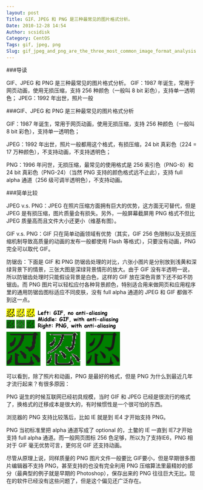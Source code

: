```yaml
---
layout: post
Title: GIF、JPEG 和 PNG 是三种最常见的图片格式分析。
Date: 2010-12-28 14:54
Author: scsidisk
Category: CentOS
Tags: gif, jpeg, png
Slug: gif_jpeg_and_png_are_the_three_most_common_image_format_analysis
---
```


###导读

GIF、JPEG 和 PNG 是三种最常见的图片格式分析。 GIF：1987 年诞生，常用于网页动画，使用无损压缩，支持 256 种颜色（一般叫 8 bit 彩色），支持单一透明色； JPEG：1992 年出世，照片一般

###GIF、JPEG 和 PNG 是三种最常见的图片格式分析

GIF：1987 年诞生，常用于网页动画，使用无损压缩，支持 256 种颜色（一般叫 8 bit 彩色），支持单一透明色；

JPEG：1992 年出世，照片一般都用这个格式，有损压缩，24 bit 真彩色（224 = 17 万种颜色），不支持动画，不支持透明色；

PNG：1996 年问世，无损压缩，最常见的使用格式是 256 索引色（PNG-8）和 24 bit 真彩色（PNG-24）（当然 PNG 支持的颜色格式远不止此），支持 full alpha 通道（256 级可调半透明色），不支持动画。

###简单比较

JPEG v.s. PNG：JPEG 在照片压缩方面拥有巨大的优势，这方面无可替代，但是 JPEG 是有损压缩，图片质量会有损失。另外，一般屏幕截屏用 PNG 格式不但比 JPEG 质量高而且文件大小还更小（维基有图）。

GIF v.s. PNG：GIF 只在简单动画领域有优势（其实，GIF 256 色限制以及无损压缩机制导致高质量的动画的发布一般都使用 Flash 等格式），只要没有动画，PNG 完全可以取代 GIF。

防锯齿：下面是 GIF 和 PNG 防锯齿处理的对比，六张小图片是分别放到浅黄和深绿背景下的情景，三张大图是深绿背景情形的放大。由于 GIF 没有半透明一说，所以防锯齿处理时只能假设背景是白色，这样的 GIF 放在深色背景下还不如不防锯齿。而 PNG 图片可以轻松应付各种背景颜色，特别适合用来做网页和应用程序里的通用防锯齿图标适应不同皮肤，没有 full alpha 通道的 JPEG 和 GIF 都做不到这一点。

[![ren](/images/2010/12/ren-300x151.png)](/images/2010/12/ren.png)

可以看到，除了照片和动画，PNG 是最好的格式，但是 PNG 为什么到最近几年才流行起来？有很多原因：

PNG 诞生的时候互联网已经初具规模，当时 GIF 和 JPEG 已经是很流行的格式了，换格式的迁移成本是很大的，有时候惯性是一个很可怕的东西。

浏览器的 PNG 支持比较落后，比如 IE 就是到 IE4 才开始支持 PNG。

PNG 当初标准里把 alpha 通道写成了 optional 的，土鳖的 IE 一直到 IE7才开始支持 full alpha 通道。而一般网页图标 256 色足够，所以为了支持IE6，PNG 相对于 GIF 毫无优势可言，更何况 GIF 还支持动画。

尽管从原理上说，同样质量的 PNG 图片文件一般要比 GIF要小，但是早期很多图片编辑器不支持 PNG，甚至支持的也没有完全利用 PNG 压缩算法里最精妙的部分（最典型的例子就是早期的 Photoshop），保存出来的 PNG 往往巨大无比。现在的软件已经没有这些问题了，但是这个偏见还广泛存在。

